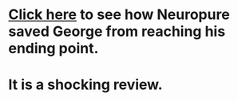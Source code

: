 # [Click here](https://bit.ly/3vETkjl) to see how Neuropure saved George from reaching his ending point. 

# It is a shocking review.
